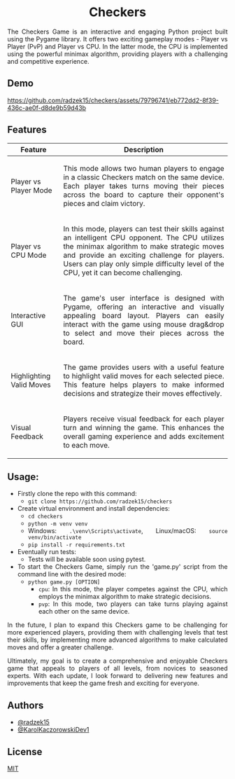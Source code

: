 <div align="center">
  <a href="https://github.com/radzek15/checkers"></a>
  <h1 align="center">Checkers</h1>
  <p align="justify">The Checkers Game is an interactive and engaging Python project built using the Pygame library. 
                    It offers two exciting gameplay modes - Player vs Player (PvP) and Player vs CPU. In the latter mode, 
                    the CPU is implemented using the powerful minimax algorithm, providing players with a challenging and competitive experience.</p></div>
<div align="justify">
<p align="center"> 
  
## Demo

https://github.com/radzek15/checkers/assets/79796741/eb772dd2-8f39-436c-ae0f-d8de9b59d43b

## Features

| Feature                  | Description                                                                                                                                                                                                                                                                                                  |
|--------------------------|--------------------------------------------------------------------------------------------------------------------------------------------------------------------------------------------------------------------------------------------------------------------------------------------------------------|
| Player vs Player Mode    | <p align="justify">This mode allows two human players to engage in a classic Checkers match on the same device. Each player takes turns moving their pieces across the board to capture their opponent's pieces and claim victory.</p>                                                                       |
| Player vs CPU Mode       | <p align="justify">In this mode, players can test their skills against an intelligent CPU opponent. The CPU utilizes the minimax algorithm to make strategic moves and provide an exciting challenge for players. Users can play only simple difficulty level of the CPU, yet it can become challenging.</p> |
| Interactive GUI          | <p align="justify">The game's user interface is designed with Pygame, offering an interactive and visually appealing board layout. Players can easily interact with the game using mouse drag&drop to select and move their pieces across the board.</p>                                                     |
| Highlighting Valid Moves | <p align="justify">The game provides users with a useful feature to highlight valid moves for each selected piece. This feature helps players to make informed decisions and strategize their moves effectively.</p>                                                                                         |
| Visual Feedback          | <p align="justify">Players receive visual feedback for each player turn and winning the game. This enhances the overall gaming experience and adds excitement to each move.</p>                                                                                                                              |

## Usage:

  * Firstly clone the repo with this command:
    * `git clone https://github.com/radzek15/checkers`
  * Create virtual environment and install dependencies:
    * `cd checkers`
    * `python -m venv venv`
    * Windows: `.\venv\Scripts\activate`, Linux/macOS: `source venv/bin/activate`
    * `pip install -r requirements.txt`
  * Eventually run tests:
    * Tests will be available soon using pytest.
  * To start the Checkers Game, simply run the 'game.py' script from the command line with the desired mode:
    * `python game.py [OPTION]`
      * `cpu`: In this mode, the player competes against the CPU, which employs the minimax algorithm to make strategic decisions.
      * `pvp`: In this mode, two players can take turns playing against each other on the same device.

In the future, I plan to expand this Checkers game to be challenging for more experienced players, providing them with challenging levels that test their skills, by implementing more advanced algorithms to make calculated moves and offer a greater challenge.

Ultimately, my goal is to create a comprehensive and enjoyable Checkers game that appeals to players of all levels, from novices to seasoned experts. With each update, I look forward to delivering new features and improvements that keep the game fresh and exciting for everyone.
</div>

## Authors
- [@radzek15](https://github.com/radzek15)
- [@KarolKaczorowskiDev1](https://github.com/KarolKaczorowskiDev1)


## License

[MIT](https://choosealicense.com/licenses/mit/)
